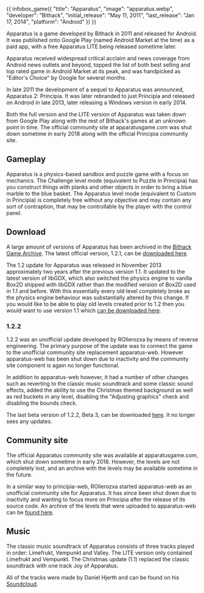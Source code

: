 {{ infobox_game({
	"title": "Apparatus",
	"image": "apparatus.webp",
	"developer": "Bithack",
	"initial_release": "May 11, 2011",
	"last_release": "Jan 17, 2014",
	"platform": "Android"
}) }}

Apparatus is a game developed by Bithack in 2011 and released for Android. It was published onto Google Play (named Android Market at the time) as a paid app, with a free Apparatus LITE being released sometime later.

Apparatus received widespread critical acclaim and news coverage from Android news outlets and beyond, topped the list of both best selling and top rated game in Android Market at its peak, and was handpicked as "Editor's Choice" by Google for several months.

In late 2011 the development of a sequel to Apparatus was announced, Apparatus 2: Principia. It was later rebranded to just Principia and released on Android in late 2013, later releasing a Windows version in early 2014.

Both the full version and the LITE version of Apparatus was taken down from Google Play along with the rest of Bithack's games at an unknown point in time. The official community site at apparatusgame.com was shut down sometime in early 2018 along with the official Principia community site.

## Gameplay
Apparatus is a physics-based sandbox and puzzle game with a focus on mechanics. The Challenge level mode (equivalent to Puzzle in Principia) has you construct things with planks and other objects in order to bring a blue marble to the blue basket. The Apparatus level mode (equivalent to Custom in Principia) is completely free without any objective and may contain any sort of contraption, that may be controllable by the player with the control panel.

## Download
A large amount of versions of Apparatus has been archived in the [Bithack Game Archive](https://docs.google.com/spreadsheets/d/1G2YX0BV9_FSrIOvbCQtgYLE1XirCr8UaAfXUzuxjefE/htmlview#). The latest official version, 1.2.1, can be [downloaded here](https://archive.org/download/apparatus-android-game-archive/Apparatus_1.2.1.apk).

The 1.2 update for Apparatus was released in November 2013 approximately two years after the previous version 1.1. It updated to the latest version of libGDX, which also switched the physics engine to vanilla Box2D shipped with libGDX rather than the modified version of Box2D used in 1.1 and before. With this essentially every old level completely broke as the physics engine behaviour was substantially altered by this change. If you would like to be able to play old levels created prior to 1.2 then you would want to use version 1.1 which [can be downloaded here](https://archive.org/download/apparatus-android-game-archive/Apparatus_1.1.apk).

### 1.2.2
1.2.2 was an unofficial update developed by ROllerozxa by means of reverse engineering. The primary purpose of the update was to connect the game to the unofficial community site replacement apparatus-web. However apparatus-web has been shut down due to inactivity and the community site component is again no longer functional.

In addition to apparatus-web however, it had a number of other changes such as reverting to the classic music soundtrack and some classic sound effects, added the ability to use the Christmas themed background as well as red buckets in any level, disabling the "Adjusting graphics" check and disabling the bounds check.

The last beta version of 1.2.2, Beta 3, can be downloaded [here](https://archive.org/download/apparatus-1.2.2/Apparatus_1.2.2_Beta3.apk). It no longer sees any updates.

## Community site
The official Apparatus community site was available at apparatusgame.com, which shut down sometime in early 2018. However, the levels are not completely lost, and an archive with the levels may be available sometime in the future.

In a similar way to principia-web, ROllerozxa started apparatus-web as an unofficial community site for Apparatus. It has since been shut down due to inactivity and wanting to focus more on Principia after the release of its source code. An archive of the levels that were uploaded to apparatus-web can be [found here](https://archive.org/details/apparatus-web-final).

## Music
The classic music soundtrack of Apparatus consists of three tracks played in order: Limefrukt, Vempunkt and Valley. The LITE version only contained Limefrukt and Vempunkt. The Christmas update (1.1) replaced the classic soundtrack with one track Joy of Apparatus.

All of the tracks were made by Daniel Hjerth and can be found on his [Soundcloud](https://soundcloud.com/sapht).


